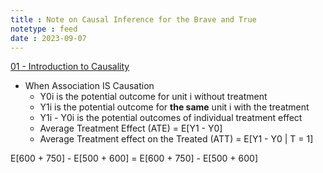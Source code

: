 ```yaml
---
title : Note on Causal Inference for the Brave and True
notetype : feed
date : 2023-09-07
---
```




[01 - Introduction to Causality](https://matheusfacure.github.io/python-causality-handbook/01-Introduction-To-Causality.html)
- When Association IS Causation
	- Y0i is the potential outcome for unit i without treatment
	- Y1i is the potential outcome for **the same** unit i with the treatment
	- Y1i - Y0i is the potential outcomes of individual treatment effect
	- Average Treatment Effect (ATE) = E[Y1 - Y0]
	- Average Treatment effect on the Treated (ATT) = E[Y1 - Y0 | T = 1]



E[600 + 750] - E[500 + 600] = E[600 + 750] - E[500 + 600]


